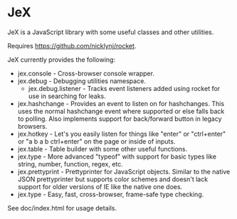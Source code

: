 JeX
===

JeX is a JavaScript library with some useful classes and other utilities.

Requires https://github.com/nicklynj/rocket.

JeX currently provides the following:
* jex.console - Cross-browser console wrapper.
* jex.debug - Debugging utilities namespace.
  * jex.debug.listener - Tracks event listeners added using rocket for use in searching for leaks.
* jex.hashchange - Provides an event to listen on for hashchanges. This uses the normal hashchange event where supported or else falls back to polling. Also implements support for back/forward button in legacy browsers.
* jex.hotkey - Let's you easily listen for things like "enter" or "ctrl+enter" or "a b a b ctrl+enter" on the page or inside of inputs.
* jex.table - Table builder with some other useful functions.
* jex.type - More advanced "typeof" with support for basic types like string, number, function, regex, etc.
* jex.prettyprint - Prettyprinter for JavaScript objects. Similar to the native JSON prettyprinter but supports color schemes and doesn't lack support for older versions of IE like the native one does.
* jex.type - Easy, fast, cross-browser, frame-safe type checking.

See doc/index.html for usage details.
